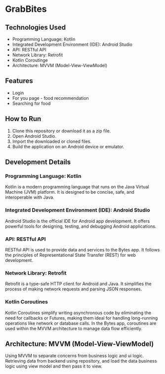 # GrabBites

## Technologies Used
- Programming Language: Kotlin
- Integrated Development Environment (IDE): Android Studio
- API: RESTful API
- Network Library: Retrofit
- Kotlin Coroutinge
- Architecture: MVVM (Model-View-ViewModel)

## Features
- Login
- For you page - food recommendation
- Searching for food

## How to Run
1. Clone this repository or download it as a zip file.
2. Open Android Studio.
3. Import the downloaded or cloned files.
4. Build the application on an Android device or emulator.

## Development Details
### Programming Language: Kotlin
Kotlin is a modern programming language that runs on the Java Virtual Machine (JVM) platform. It is designed to be concise, safe, and interoperable with Java.

### Integrated Development Environment (IDE): Android Studio
Android Studio is the official IDE for Android app development. It offers powerful tools for designing, testing, and debugging Android applications.

### API: RESTful API
RESTful API is used to provide data and services to the Bytes app. It follows the principles of Representational State Transfer (REST) for web development.

### Network Library: Retrofit
Retrofit is a type-safe HTTP client for Android and Java. It simplifies the process of making network requests and parsing JSON responses.

### Kotlin Coroutines
Kotlin Coroutines simplify writing asynchronous code by eliminating the need for callbacks or Futures, making them ideal for handling long-running operations like network or database calls. In the Bytes app, coroutines are used within the MVVM architecture to manage data flow efficiently. 

## Architecture: MVVM (Model-View-ViewModel)
Using MVVM to separate concerns from business logic and ui logic. Retrieving data from backend using repository, and load the data business logic using view model and then pass it to view.
